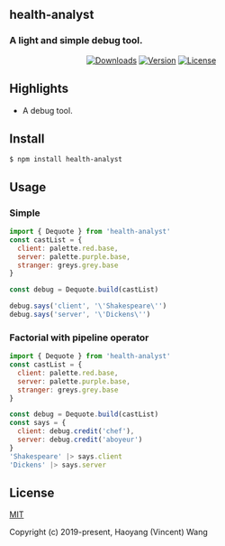 ## health-analyst
### A light and simple debug tool.

<p align="center">
  <a href="https://npmcharts.com/compare/health-analyst?minimal=true"><img src="https://img.shields.io/npm/dm/health-analyst.svg" alt="Downloads"></a>
  <a href="https://www.npmjs.com/package/health-analyst"><img src="https://img.shields.io/npm/v/health-analyst.svg" alt="Version"></a>
  <a href="https://www.npmjs.com/package/health-analyst"><img src="https://img.shields.io/npm/l/health-analyst.svg" alt="License"></a>
</p>

## Highlights

- A debug tool.

## Install

```console
$ npm install health-analyst
```

## Usage

### Simple
```js
import { Dequote } from 'health-analyst'
const castList = {
  client: palette.red.base,
  server: palette.purple.base,
  stranger: greys.grey.base
}

const debug = Dequote.build(castList)

debug.says('client', '\'Shakespeare\'')
debug.says('server', '\'Dickens\'')
```

### Factorial with pipeline operator
```js
import { Dequote } from 'health-analyst'
const castList = {
  client: palette.red.base,
  server: palette.purple.base,
  stranger: greys.grey.base
}

const debug = Dequote.build(castList)
const says = {
  client: debug.credit('chef'),
  server: debug.credit('aboyeur')
}
'Shakespeare' |> says.client
'Dickens' |> says.server
```

## License

[MIT](http://opensource.org/licenses/MIT)

Copyright (c) 2019-present, Haoyang (Vincent) Wang
